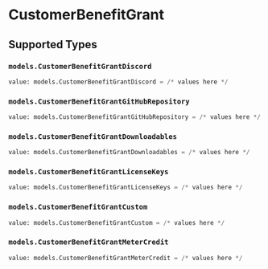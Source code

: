 # CustomerBenefitGrant


## Supported Types

### `models.CustomerBenefitGrantDiscord`

```python
value: models.CustomerBenefitGrantDiscord = /* values here */
```

### `models.CustomerBenefitGrantGitHubRepository`

```python
value: models.CustomerBenefitGrantGitHubRepository = /* values here */
```

### `models.CustomerBenefitGrantDownloadables`

```python
value: models.CustomerBenefitGrantDownloadables = /* values here */
```

### `models.CustomerBenefitGrantLicenseKeys`

```python
value: models.CustomerBenefitGrantLicenseKeys = /* values here */
```

### `models.CustomerBenefitGrantCustom`

```python
value: models.CustomerBenefitGrantCustom = /* values here */
```

### `models.CustomerBenefitGrantMeterCredit`

```python
value: models.CustomerBenefitGrantMeterCredit = /* values here */
```

